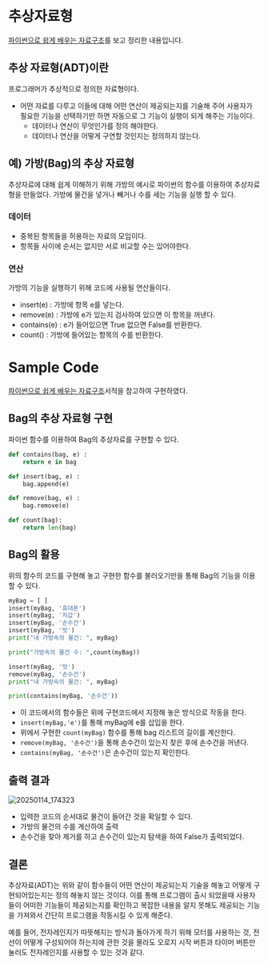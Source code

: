 # 추상자료형
[파이썬으로 쉽게 배우는 자료구조](https://www.booksr.co.kr/product/%ED%8C%8C%EC%9D%B4%EC%8D%AC%EC%9C%BC%EB%A1%9C-%EC%89%BD%EA%B2%8C-%EB%B0%B0%EC%9A%B0%EB%8A%94-%EC%9E%90%EB%A3%8C%EA%B5%AC%EC%A1%B0/)를 보고 정리한 내용입니다.

## 추상 자료형(ADT)이란
프로그래머가 추상적으로 정의한 자료형이다.
* 어떤 자료를 다루고 이들에 대해 어떤 연산이 제공되는지를 기술해 주어 사용자가 필요한 기능을 선택하기만 하면 자동으로 그 기능이 실행이 되게 해주는 기능이다.
  * 데이터나 연산이 무엇인가를 정의 해야한다.
  * 데이터나 연산을 어떻게 구연할 것인지는 정의하지 않는다.
## 예) 가방(Bag)의 추상 자료형
추상자료에 대해 쉽게 이해하기 위해 가방의 예시로 파이썬의 함수를 이용하여 추상자료형을 만들었다. 가방에 물건을 넣거나 빼거나 수를 세는 기능을 실행 할 수 있다.

### 데이터
* 중복된 항목들을 허용하는 자료의 모임이다.
* 항목들 사이에 순서는 없지만 서로 비교할 수는 있어야한다.

### 연산
가방의 기능을 실행하기 위해 코드에 사용될 연산들이다.

* insert(e) : 가방에 항목 e를 넣는다.
* remove(e) : 가방에 e가 있는지 검사하여 있으면 이 항목을 꺼낸다.
* contains(e) : e가 들어있으면 True 없으면 False를 반환한다.
* count() : 가방에 들어있는 항목의 수를 반환한다.

# Sample Code
[파이썬으로 쉽게 배우는 자료구조](https://www.booksr.co.kr/product/%ED%8C%8C%EC%9D%B4%EC%8D%AC%EC%9C%BC%EB%A1%9C-%EC%89%BD%EA%B2%8C-%EB%B0%B0%EC%9A%B0%EB%8A%94-%EC%9E%90%EB%A3%8C%EA%B5%AC%EC%A1%B0/)서적을 참고하여 구현하였다.

## Bag의 추상 자료형 구현
파이썬 함수를 이용하여 Bag의 추상자료를 구현할 수 있다.
```python
def contains(bag, e) :
    return e in bag

def insert(bag, e) :
    bag.append(e)

def remove(bag, e) :
    bag.remove(e)

def count(bag):
    return len(bag)
```
## Bag의 활용
위의 함수의 코드를 구현해 놓고 구현한 함수를 불러오기만을 통해 Bag의 기능을 이용할 수 있다.
```python
myBag = [ ]
insert(myBag, '휴대폰')
insert(myBag, '지갑')
insert(myBag, '손수건')
insert(myBag, '빗')
print("내 가방속의 물건: ", myBag)

print("가방속의 물건 수: ",count(myBag))

insert(myBag, '빗')
remove(myBag, '손수건')
print("내 가방속의 물건: ", myBag)

print(contains(myBag, '손수건'))
```
* 이 코드에서의 함수들은 위에 구현코드에서 지정해 놓은 방식으로 작동을 한다.
* `insert(myBag,'e')`를 통해 myBag에 e를 삽입을 한다.
* 위에서 구현한 `count(myBag)` 함수를 통해 bag 리스트의 길이를 계산한다.
* `remove(myBag, '손수건')`을 통해 손수건이 있는지 찾은 후에 손수건을 꺼낸다.
* `contains(myBag, '손수건')`은 손수건이 있는지 확인한다.
## 출력 결과
![20250114_174323](https://github.com/user-attachments/assets/8cd6fc26-cb34-4937-a66a-96a910fc9332)
* 입력한 코드의 순서대로 물건이 들어간 것을 확일할 수 있다.
* 가방의 물건의 수를 계산하여 출력
* 손수건을 찾아 제거를 하고 손수건이 있는지 탐색을 하여 False가 출력되었다.

## 결론
추상자료(ADT)는 위와 같이 함수들이 어떤 연산이 제공되는지 기술을 해놓고 어떻게 구현되어있는지는 정의 해놓지 않는 것이다. 이를 통해 프로그램이 출시 되었을때 사용자들이 어떠한 기능들이 제공되는지를 확인하고 복잡한 내용을 알지 못해도 제공되는 기능을 가져와서 간단히 프로그램을 작동시킬 수 있게 해준다.  
   
예를 들어, 전자레인지가 따뜻해지는 방식과 돌아가게 하기 위해 모터를 사용하는 것, 전선이 어떻게 구성되어야 하는지에 관한 것을 몰라도 오로지 시작 버튼과 타이머 버튼만 눌러도 전자레인지를 사용할 수 있는 것과 같다.
